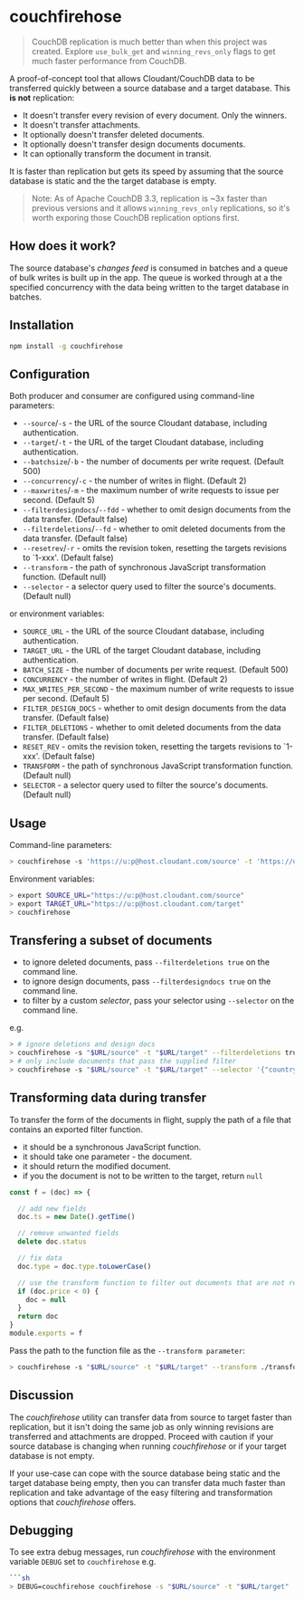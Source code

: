 # couchfirehose

> CouchDB replication is much better than when this project was created. Explore `use_bulk_get` and `winning_revs_only` flags to get much faster performance from CouchDB.

A proof-of-concept tool that allows Cloudant/CouchDB data to be transferred quickly between a source database and a target database. This **is not** replication:

- It doesn't transfer every revision of every document. Only the winners.
- It doesn't transfer attachments.
- It optionally doesn't transfer deleted documents.
- It optionally doesn't transfer design documents documents.
- It can optionally transform the document in transit.

It is faster than replication but gets its speed by assuming that the source database is static and the the target database is empty.

> Note: As of Apache CouchDB 3.3, replication is ~3x faster than previous versions and it allows `winning_revs_only` replications, so it's worth exporing those CouchDB replication options first.

## How does it work?

The source database's _changes feed_ is consumed in batches and a queue of bulk writes is built
up in the app. The queue is worked through at a the specified concurrency with the data being written
to the target database in batches.

## Installation

```sh
npm install -g couchfirehose
```

## Configuration

Both producer and consumer are configured using command-line parameters:

- `--source`/`-s` - the URL of the source Cloudant database, including authentication.
- `--target`/`-t` - the URL of the target Cloudant database, including authentication.
- `--batchsize`/`-b` - the number of documents per write request. (Default 500)
- `--concurrency`/`-c` - the number of writes in flight. (Default 2)
- `--maxwrites`/`-m` - the maximum number of write requests to issue per second. (Default 5)
- `--filterdesigndocs`/`--fdd` - whether to omit design documents from the data transfer. (Default false)
- `--filterdeletions`/`--fd` - whether to omit deleted documents from the data transfer. (Default false)
- `--resetrev`/`-r` - omits the revision token, resetting the targets revisions to `1-xxx'. (Default false)
- `--transform` - the path of synchronous JavaScript transformation function. (Default null)
- `--selector` - a selector query used to filter the source's documents. (Default null)

 or environment variables:

- `SOURCE_URL` - the URL of the source Cloudant database, including authentication.
- `TARGET_URL` - the URL of the target Cloudant database, including authentication.
- `BATCH_SIZE` - the number of documents per write request. (Default 500)
- `CONCURRENCY` - the number of writes in flight. (Default 2)
- `MAX_WRITES_PER_SECOND` - the maximum number of write requests to issue per second. (Default 5)
- `FILTER_DESIGN_DOCS` - whether to omit design documents from the data transfer. (Default false)
- `FILTER_DELETIONS` - whether to omit deleted documents from the data transfer. (Default false)
- `RESET_REV` - omits the revision token, resetting the targets revisions to `1-xxx'. (Default false)
- `TRANSFORM` - the path of synchronous JavaScript transformation function. (Default null)
- `SELECTOR` - a selector query used to filter the source's documents. (Default null)

## Usage

Command-line parameters:

```sh
> couchfirehose -s 'https://u:p@host.cloudant.com/source' -t 'https://u:p@host.cloudant.com/target'
```

Environment variables:

```sh
> export SOURCE_URL="https://u:p@host.cloudant.com/source"
> export TARGET_URL="https://u:p@host.cloudant.com/target"
> couchfirehose
```

## Transfering a subset of documents

- to ignore deleted documents, pass `--filterdeletions true` on the command line.
- to ignore design documents, pass `--filterdesigndocs true` on the command line.
- to filter by a custom _selector_, pass your selector using `--selector` on the command line.

e.g.

```sh
> # ignore deletions and design docs
> couchfirehose -s "$URL/source" -t "$URL/target" --filterdeletions true --filterdesigndocs true
> # only include documents that pass the supplied filter
> couchfirehose -s "$URL/source" -t "$URL/target" --selector '{"country": "ZA"}'
```

## Transforming data during transfer

To transfer the form of the documents in flight, supply the path of a file that contains an exported
filter function.

- it should be a synchronous JavaScript function.
- it should take one parameter - the document.
- it should return the modified document.
- if you the document is not to be written to the target, return `null`

```js
const f = (doc) => {

  // add new fields
  doc.ts = new Date().getTime()

  // remove unwanted fields
  delete doc.status

  // fix data
  doc.type = doc.type.toLowerCase()

  // use the transform function to filter out documents that are not required
  if (doc.price < 0) {
    doc = null
  }
  return doc
}
module.exports = f
```

Pass the path to the function file as the `--transform parameter`:

```sh
> couchfirehose -s "$URL/source" -t "$URL/target" --transform ./transformer.js
```

## Discussion

The _couchfirehose_ utility can transfer data from source to target faster than replication, but it isn't doing the same job as only winning revisions are transferred and attachments are dropped. Proceed with caution if your source database is changing when running _couchfirehose_ or if your target database is not empty.

If your use-case can cope with the source database being static and the target database being empty, then you can transfer data much faster than replication and take advantage of the easy filtering and transformation options that _couchfirehose_ offers.

## Debugging

To see extra debug messages, run _couchfirehose_ with the environment variable `DEBUG` set to `couchfirehose` e.g.

```sh
```sh
> DEBUG=couchfirehose couchfirehose -s "$URL/source" -t "$URL/target"
```
